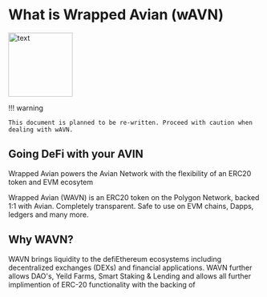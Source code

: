 # What is Wrapped Avian (wAVN)

<img src="https://aviannetwork.github.io/avian-docs/assets/img/wavn.png" alt="text" width="128"/>

!!! warning

    This document is planned to be re-written. Proceed with caution when dealing with wAVN.

## Going DeFi with your AVIN

Wrapped Avian powers the Avian Network with the flexibility of an ERC20 token and EVM ecosytem

Wrapped Avian (WAVN) is an ERC20 token on the Polygon Network, backed 1:1 with Avian.
Completely transparent. Safe to use on EVM chains, Dapps, ledgers and many more.

## Why WAVN?
WAVN brings liquidity to the defiEthereum ecosystems including decentralized exchanges (DEXs) and financial applications. WAVN further allows DAO's, Yeild Farms, Smart Staking & Lending and allows all further implimention of ERC-20 functionality with the backing of 
